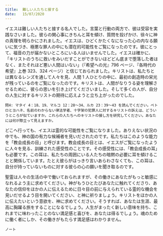 ```yaml
---
title:  難しい人たちと接する
date:   15/07/2020
---
```


イエスは難しい人たちと接する名人でした。言葉と行動の両方で、彼は受容を実践なさいました。彼らの関心事にきちんと耳を傾け、質問を投げかけ、徐々に神の真理を明らかにされました。イエスは、ひどくかたくなになった心の内なる願いに気づき、極悪な罪人の中にも潜在的可能性をご覧になったのです。彼にとって、福音の力が届かないところにいる人はいませんでした。イエスは確かに、「キリストのうちに救いをみいだすことができないほどどん底まで堕落した者はなく、またそれほど悪い人間はいない」（『希望への光』796 ページ、『各時代の希望』上巻 323、324 ページ）と信じておられました。キリストは、私たちとは異なるレンズを通して人々を見、人間 1 人ひとりの中に、最初の創造時の栄光が残っているのをご覧になったのです。キリストは、人間がなりうる姿を理解させるために、彼らの思いを引き上げてくださいました。そして多くの人が、自分の人生に対するキリストの期待に応えようと立ち上がったのでした。

`問4: マタイ 4：18、19、マルコ 12：28～34、ルカ 23：39～43 を読んでください。ペトロとヨハネ、名前のわからない律法学者、十字架の犯罪人に対するキリストの訴えは、どういうところが似ていますか。これらの人たちへのキリストの接し方を研究してください。あなたには何が際立って見えますか。`

どこへ行っても、イエスは霊的な可能性をご覧になりました。ありえない状況の中でも、神の国の有力な候補者を見いだされたのです。私たちはこのような能力を「教会成長の目」と呼びます。教会成長の目とは、イエスがご覧になったように人々を見る、訓練された感受性のことです。その感受性には、「教会成長の耳」も必要です。この耳は、私たちの周囲にいる人たちの暗黙の必要に耳を傾けることと関係しています。たとえ彼らがはっきり言いあらわさなくても、この耳は、自分が持っていないものに対する彼らの心の願いを聞き取るのです。

聖霊は人々の生活の中で働いておられますが、その働きにあなたがもっと敏感になれるよう主に求めてください。神がもうひとたびあなたに触れてくださり、あなたの信仰をほかの人に伝えるために日々目の前に与えられている霊的な機会を見いだせるよう目を開いてください、と神に祈りましょう。キリストをほかの人に伝えたいという意欲を、神に求めてください。そうすれば、あなたは生涯、最高に胸躍る旅をすることになるでしょう。人生がまったく新しい意味を持ち、これまでに味わったことのない満足感と喜びを、あなたは得るでしょう。魂のために働く者にしか、その働きがもたらす満足感はわかりません。

`ノート`
